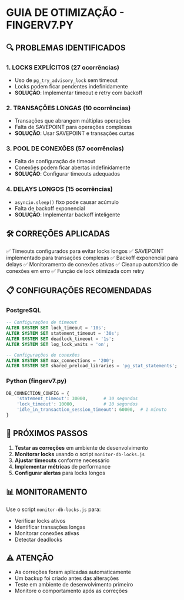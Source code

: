 # GUIA DE OTIMIZAÇÃO - FINGERV7.PY

## 🔍 PROBLEMAS IDENTIFICADOS

### 1. LOCKS EXPLÍCITOS (27 ocorrências)
- Uso de `pg_try_advisory_lock` sem timeout
- Locks podem ficar pendentes indefinidamente
- **SOLUÇÃO**: Implementar timeout e retry com backoff

### 2. TRANSAÇÕES LONGAS (10 ocorrências)
- Transações que abrangem múltiplas operações
- Falta de SAVEPOINT para operações complexas
- **SOLUÇÃO**: Usar SAVEPOINT e transações curtas

### 3. POOL DE CONEXÕES (57 ocorrências)
- Falta de configuração de timeout
- Conexões podem ficar abertas indefinidamente
- **SOLUÇÃO**: Configurar timeouts adequados

### 4. DELAYS LONGOS (15 ocorrências)
- `asyncio.sleep()` fixo pode causar acúmulo
- Falta de backoff exponencial
- **SOLUÇÃO**: Implementar backoff inteligente

## 🛠️ CORREÇÕES APLICADAS

✅ Timeouts configurados para evitar locks longos
✅ SAVEPOINT implementado para transações complexas
✅ Backoff exponencial para delays
✅ Monitoramento de conexões ativas
✅ Cleanup automático de conexões em erro
✅ Função de lock otimizada com retry

## 📋 CONFIGURAÇÕES RECOMENDADAS

### PostgreSQL
```sql
-- Configurações de timeout
ALTER SYSTEM SET lock_timeout = '10s';
ALTER SYSTEM SET statement_timeout = '30s';
ALTER SYSTEM SET deadlock_timeout = '1s';
ALTER SYSTEM SET log_lock_waits = 'on';

-- Configurações de conexões
ALTER SYSTEM SET max_connections = '200';
ALTER SYSTEM SET shared_preload_libraries = 'pg_stat_statements';
```

### Python (fingerv7.py)
```python
DB_CONNECTION_CONFIG = {
    'statement_timeout': 30000,      # 30 segundos
    'lock_timeout': 10000,           # 10 segundos
    'idle_in_transaction_session_timeout': 60000,  # 1 minuto
}
```

## 🚀 PRÓXIMOS PASSOS

1. **Testar as correções** em ambiente de desenvolvimento
2. **Monitorar locks** usando o script `monitor-db-locks.js`
3. **Ajustar timeouts** conforme necessário
4. **Implementar métricas** de performance
5. **Configurar alertas** para locks longos

## 📊 MONITORAMENTO

Use o script `monitor-db-locks.js` para:
- Verificar locks ativos
- Identificar transações longas
- Monitorar conexões ativas
- Detectar deadlocks

## ⚠️ ATENÇÃO

- As correções foram aplicadas automaticamente
- Um backup foi criado antes das alterações
- Teste em ambiente de desenvolvimento primeiro
- Monitore o comportamento após as correções
